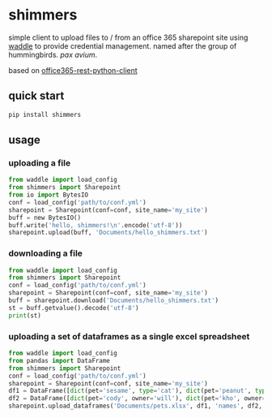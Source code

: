 # shimmers

simple client to upload files to / from an office 365 sharepoint site 
using [waddle](https://pypi.org/project/waddle) to provide credential management.
named after the group of hummingbirds.  _pax avium_.

based on [office365-rest-python-client](https://github.com/vgrem/Office365-REST-Python-Client/)

## quick start

```bash
pip install shimmers
```

## usage

### uploading a file

```python
from waddle import load_config
from shimmers import Sharepoint
from io import BytesIO
conf = load_config('path/to/conf.yml')
sharepoint = Sharepoint(conf=conf, site_name='my_site')
buff = new BytesIO()
buff.write('hello, shimmers!\n'.encode('utf-8'))
sharepoint.upload(buff, 'Documents/hello_shimmers.txt')
```

### downloading a file

```python
from waddle import load_config
from shimmers import Sharepoint
conf = load_config('path/to/conf.yml')
sharepoint = Sharepoint(conf=conf, site_name='my_site')
buff = sharepoint.download('Documents/hello_shimmers.txt')
st = buff.getvalue().decode('utf-8')
print(st)
```

### uploading a set of dataframes as a single excel spreadsheet

```python
from waddle import load_config
from pandas import DataFrame
from shimmers import Sharepoint
conf = load_config('path/to/conf.yml')
sharepoint = Sharepoint(conf=conf, site_name='my_site')
df1 = DataFrame([dict(pet='sesame', type='cat'), dict(pet='peanut', type='dog')])
df2 = DataFrame([dict(pet='cody', owner='will'), dict(pet='kho', owner='boris')])
sharepoint.upload_dataframes('Documents/pets.xlsx', df1, 'names', df2, 'owners')
```
